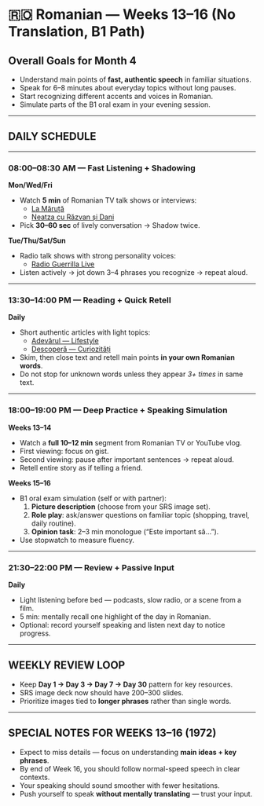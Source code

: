 # 🇷🇴 Romanian — Weeks 13–16 (No Translation, B1 Path)

## Overall Goals for Month 4
- Understand main points of **fast, authentic speech** in familiar situations.
- Speak for 6–8 minutes about everyday topics without long pauses.
- Start recognizing different accents and voices in Romanian.
- Simulate parts of the B1 oral exam in your evening session.

---

## DAILY SCHEDULE

---

### **08:00–08:30 AM — Fast Listening + Shadowing**
**Mon/Wed/Fri**
- Watch **5 min** of Romanian TV talk shows or interviews:
  - [La Măruță](https://www.youtube.com/results?search_query=la+măruță)
  - [Neatza cu Răzvan și Dani](https://www.youtube.com/results?search_query=neatza+cu+răzvan+și+dani)
- Pick **30–60 sec** of lively conversation → Shadow twice.

**Tue/Thu/Sat/Sun**
- Radio talk shows with strong personality voices:
  - [Radio Guerrilla Live](https://www.guerrillaradio.ro/)
- Listen actively → jot down 3–4 phrases you recognize → repeat aloud.

---

### **13:30–14:00 PM — Reading + Quick Retell**
**Daily**
- Short authentic articles with light topics:
  - [Adevărul — Lifestyle](https://adevarul.ro/life-style/)
  - [Descoperă — Curiozități](https://www.descopera.ro/)
- Skim, then close text and retell main points **in your own Romanian words**.
- Do not stop for unknown words unless they appear *3+ times* in same text.

---

### **18:00–19:00 PM — Deep Practice + Speaking Simulation**
**Weeks 13–14**
- Watch a **full 10–12 min** segment from Romanian TV or YouTube vlog.
- First viewing: focus on gist.
- Second viewing: pause after important sentences → repeat aloud.
- Retell entire story as if telling a friend.

**Weeks 15–16**
- B1 oral exam simulation (self or with partner):
  1. **Picture description** (choose from your SRS image set).
  2. **Role play**: ask/answer questions on familiar topic (shopping, travel, daily routine).
  3. **Opinion task**: 2–3 min monologue (“Este important să…”).
- Use stopwatch to measure fluency.

---

### **21:30–22:00 PM — Review + Passive Input**
**Daily**
- Light listening before bed — podcasts, slow radio, or a scene from a film.
- 5 min: mentally recall one highlight of the day in Romanian.
- Optional: record yourself speaking and listen next day to notice progress.

---

## WEEKLY REVIEW LOOP
- Keep **Day 1 → Day 3 → Day 7 → Day 30** pattern for key resources.
- SRS image deck now should have 200–300 slides.
- Prioritize images tied to **longer phrases** rather than single words.

---

## SPECIAL NOTES FOR WEEKS 13–16 (1972)
- Expect to miss details — focus on understanding **main ideas + key phrases**.
- By end of Week 16, you should follow normal-speed speech in clear contexts.
- Your speaking should sound smoother with fewer hesitations.
- Push yourself to speak **without mentally translating** — trust your input.
